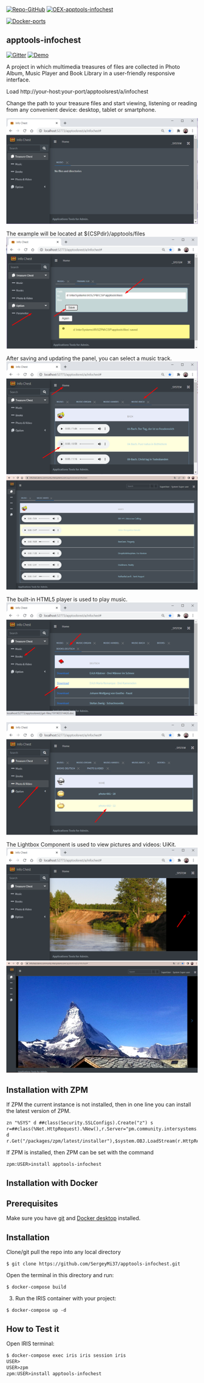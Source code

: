 [![Repo-GitHub](https://img.shields.io/badge/dynamic/xml?color=gold&label=GitHub%20module.xml&prefix=ver.&query=%2F%2FVersion&url=https%3A%2F%2Fraw.githubusercontent.com%2Fsergeymi37%2Fapptools-infochest%2Fmaster%2Fmodule.xml)](https://raw.githubusercontent.com/sergeymi37/apptools-infochest/master/module.xml)
[![OEX-apptools-infochest](https://img.shields.io/badge/dynamic/json?url=https:%2F%2Fpm.community.intersystems.com%2Fpackages%2Fapptools-infochest%2F&label=ZPM-pm.community.intersystems.com&query=$.version&color=green&prefix=apptools-infochest)](https://pm.community.intersystems.com/packages/apptools-infochest)

[![Docker-ports](https://img.shields.io/badge/dynamic/yaml?color=blue&label=docker-compose&prefix=ports%20-%20&query=%24.services.iris.ports&url=https%3A%2F%2Fraw.githubusercontent.com%2Fsergeymi37%2Fapptools-infochest%2Fmaster%2Fdocker-compose.yml)](https://raw.githubusercontent.com/sergeymi37/apptools-infochest/master/docker-compose.yml)

## apptools-infochest

[![Gitter](https://img.shields.io/badge/Available%20on-Intersystems%20Open%20Exchange-00b2a9.svg)](https://openexchange.intersystems.com/package/apptools-infochest)
[![Demo](https://img.shields.io/badge/Demo%20on-Cloud%20Run%20Deploy-F4A460)](https://infochest.demo.community.intersystems.com/apptoolsrest/a/infochest)

A project in which multimedia treasures of files are collected in Photo Album, Music Player and Book Library in a user-friendly responsive interface.

Load http://your-host:your-port/apptoolsrest/a/infochest

Change the path to your treasure files and start viewing, listening or reading from any convenient device: desktop, tablet or smartphone.

![](https://raw.githubusercontent.com/SergeyMi37/apptools-infochest/master/doc/chest/Screenshot_1.png)

The example will be located at ${CSPdir}/apptools/files
![](https://raw.githubusercontent.com/SergeyMi37/apptools-infochest/master/doc/chest/Screenshot_2.png)

After saving and updating the panel, you can select a music track.
![](https://raw.githubusercontent.com/SergeyMi37/apptools-infochest/master/doc/chest/Screenshot_3.png)
![](https://raw.githubusercontent.com/SergeyMi37/apptools-infochest/master/doc/chest/Screenshot_pg.png)

The built-in HTML5 player is used to play music.
![](https://raw.githubusercontent.com/SergeyMi37/apptools-infochest/master/doc/chest/Screenshot_4.png)

![](https://raw.githubusercontent.com/SergeyMi37/apptools-infochest/master/doc/chest/Screenshot_5.png)

The Lightbox Component is used to view pictures and videos: UiKit.
![](https://raw.githubusercontent.com/SergeyMi37/apptools-infochest/master/doc/chest/Screenshot_6.png)
![](https://raw.githubusercontent.com/SergeyMi37/apptools-infochest/master/doc/chest/Screenshot_rc.png)

## Installation with ZPM

If ZPM the current instance is not installed, then in one line you can install the latest version of ZPM.
```
zn "%SYS" d ##class(Security.SSLConfigs).Create("z") s r=##class(%Net.HttpRequest).%New(),r.Server="pm.community.intersystems.com",r.SSLConfiguration="z" d r.Get("/packages/zpm/latest/installer"),$system.OBJ.LoadStream(r.HttpResponse.Data,"c")
```
If ZPM is installed, then ZPM can be set with the command
```
zpm:USER>install apptools-infochest
```
## Installation with Docker

## Prerequisites
Make sure you have [git](https://git-scm.com/book/en/v2/Getting-Started-Installing-Git) and [Docker desktop](https://www.docker.com/products/docker-desktop) installed.

## Installation 
Clone/git pull the repo into any local directory

```
$ git clone https://github.com/SergeyMi37/apptools-infochest.git
```

Open the terminal in this directory and run:

```
$ docker-compose build
```

3. Run the IRIS container with your project:

```
$ docker-compose up -d
```

## How to Test it
Open IRIS terminal:

```
$ docker-compose exec iris iris session iris
USER>
USER>zpm
zpm:USER>install apptools-infochest
```
